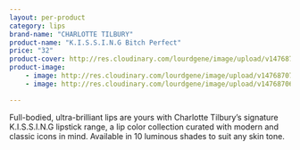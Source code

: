 ```yaml
---
layout: per-product
category: lips
brand-name: "CHARLOTTE TILBURY"
product-name: "K.I.S.S.I.N.G Bitch Perfect"
price: "32"
product-cover: http://res.cloudinary.com/lourdgene/image/upload/v1476870744/lips/charlotte-luxury-lipstick/bitch-perfect.jpg
product-image:
    - image: http://res.cloudinary.com/lourdgene/image/upload/v1476870744/lips/charlotte-luxury-lipstick/bitch-perfect.jpg
    - image: http://res.cloudinary.com/lourdgene/image/upload/v1476870689/lips/charlotte-luxury-lipstick/bitch-perfect-shade.jpg

---
```

Full-bodied, ultra-brilliant lips are yours with Charlotte Tilbury’s signature K.I.S.S.I.N.G lipstick range, a lip color collection curated with modern and classic icons in mind. Available in 10 luminous shades to suit any skin tone.

